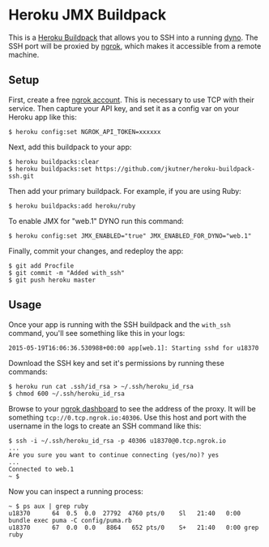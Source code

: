 # Heroku JMX Buildpack

This is a [Heroku Buildpack](https://devcenter.heroku.com/articles/buildpacks)
that allows you to SSH into a running [dyno](https://devcenter.heroku.com/articles/dynos).
The SSH port will be proxied by [ngrok](https://ngrok.com/), which makes it accessible from a remote machine.

## Setup

First, create a free [ngrok account](https://dashboard.ngrok.com/user/signup). This is necessary to use TCP with their service. Then capture your API key, and set it as a config var on your Heroku app like this:

```
$ heroku config:set NGROK_API_TOKEN=xxxxxx
```

Next, add this buildpack to your app:

```
$ heroku buildpacks:clear
$ heroku buildpacks:set https://github.com/jkutner/heroku-buildpack-ssh.git
```

Then add your primary buildpack. For example, if you are using Ruby:

```
$ heroku buildpacks:add heroku/ruby
```

To enable JMX for "web.1" DYNO run this command:

```
$ heroku config:set JMX_ENABLED="true" JMX_ENABLED_FOR_DYNO="web.1"
```

Finally, commit your changes, and redeploy the app:

```
$ git add Procfile
$ git commit -m "Added with_ssh"
$ git push heroku master
```

## Usage

Once your app is running with the SSH buildpack and the `with_ssh` command, you'll see something like
this in your logs:

```
2015-05-19T16:06:36.530988+00:00 app[web.1]: Starting sshd for u18370
```

Download the SSH key and set it's permissions by running these commands:

```
$ heroku run cat .ssh/id_rsa > ~/.ssh/heroku_id_rsa
$ chmod 600 ~/.ssh/heroku_id_rsa
```

Browse to your [ngrok dashboard](https://dashboard.ngrok.com/) to see the address of the proxy.
It will be something `tcp://0.tcp.ngrok.io:40306`. Use this host and port with the
username in the logs to create an SSH command like this:

```sh-session
$ ssh -i ~/.ssh/heroku_id_rsa -p 40306 u18370@0.tcp.ngrok.io
...
Are you sure you want to continue connecting (yes/no)? yes
...
Connected to web.1
~ $
```

Now you can inspect a running process:

```
~ $ ps aux | grep ruby
u18370      64  0.5  0.0  27792  4760 pts/0    Sl   21:40   0:00 bundle exec puma -C config/puma.rb
u18370      67  0.0  0.0   8864   652 pts/0    S+   21:40   0:00 grep ruby
```
